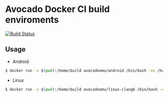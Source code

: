# Avocado Docker CI build enviroments

[![Build Status](https://travis-ci.org/JaCzekanski/avocado-docker.svg?branch=master)](https://travis-ci.org/JaCzekanski/avocado-docker)

## Usage

- Android
```bash
$ docker run -v $(pwd):/home/build avocadoemu/android /bin/bash -ex /home/build/.travis/android/build.sh
```

- Linux
```bash
$ docker run -v $(pwd):/home/build avocadoemu/linux-clang6 /bin/bash -ex /home/build/.travis/linux/build.sh
```
